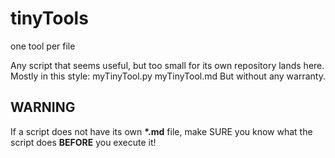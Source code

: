 # tinyTools

one tool per file

Any script that seems useful, but too small for its own repository lands here.  
Mostly in this style:
    myTinyTool.py
    myTinyTool.md
But without any warranty.

## WARNING ##

If a script does not have its own **\*.md** file, make SURE you know what the script does **BEFORE** you execute it!
